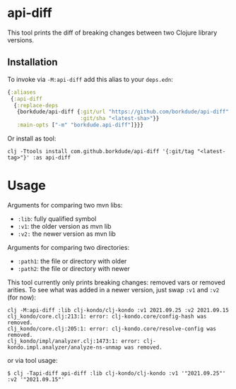 # api-diff

This tool prints the diff of breaking changes between two Clojure library
versions.

## Installation

To invoke via `-M:api-diff` add this alias to your `deps.edn`:

``` clojure
{:aliases
 {:api-diff
  {:replace-deps
   {borkdude/api-diff {:git/url "https://github.com/borkdude/api-diff"
                       :git/sha "<latest-sha>"}}
   :main-opts ["-m" "borkdude.api-diff"]}}}
```

Or install as tool:

```
clj -Ttools install com.github.borkdude/api-diff '{:git/tag "<latest-tag>"}' :as api-diff
```

# Usage

Arguments for comparing two mvn libs:

- `:lib`: fully qualified symbol
- `:v1`: the older version as mvn lib
- `:v2:` the newer version as mvn lib

Arguments for comparing two directories:

- `:path1`: the file or directory with older
- `:path2`: the file or directory with newer

This tool currently only prints breaking changes: removed vars or removed
arities.  To see what was added in a newer version, just swap `:v1` and `:v2`
(for now):

```
clj -M:api-diff :lib clj-kondo/clj-kondo :v1 2021.09.25 :v2 2021.09.15
clj_kondo/core.clj:213:1: error: clj-kondo.core/config-hash was removed.
clj_kondo/core.clj:205:1: error: clj-kondo.core/resolve-config was removed.
clj_kondo/impl/analyzer.clj:1473:1: error: clj-kondo.impl.analyzer/analyze-ns-unmap was removed.
```

or via tool usage:

```
$ clj -Tapi-diff api-diff :lib clj-kondo/clj-kondo :v1 '"2021.09.25"' :v2 '"2021.09.15"'
```
